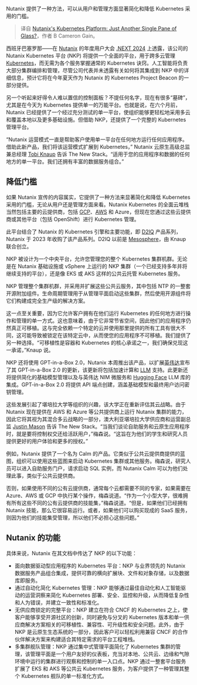 
<!--
title: Nutanix的Kubernetes平台只是另一个单一控制面板？
cover: https://cdn.thenewstack.io/media/2024/05/06a59fb7-anne-nygard-rjtmsjld2bq-unsplash-1.jpg
-->

Nutanix 提供了一种方法，可以从用户和管理方面显著简化和降低 Kubernetes 采用的门槛。

> 译自 [Nutanix's Kubernetes Platform: Just Another Single Pane of Glass?](https://thenewstack.io/nutanixs-kubernetes-platform-just-another-single-pane-of-glass/)，作者 B Cameron Gain。

西班牙巴塞罗那——在 [Nutanix](https://thenewstack.io/nutanix-adds-3-new-parts-to-its-multicloud-dm-platform/) 的年度用户大会 [.NEXT 2024](https://www.nutanix.com/next) 上透露，该公司的 Nutanix Kubernetes 平台 (NKP) 将提供一个全面的平台，用于跨多云管理 [Kubernetes](https://thenewstack.io/kubernetes/)，而无需为各个服务掌握通常的 Kubernetes 诀窍。人工智能将负责大部分集群编排和管理，尽管公司代表并未透露有关如何将其集成到 NKP 中的详细信息，预计它将在今年夏天作为 Nutanix 的 Kubernetes Project Beacon 的一部分提供。

另一个听起来好得令人难以置信的控制面板？不提任何名字，现在有很多“墓碑”，尤其是在今天为 Kubernetes 提供单一的万能平台。也就是说，在六个月前，Nutanix 已经提供了一个经过充分测试的单一平台，使组织能够更轻松地采用多云和覆盖本地以及更多基础设施。但借助 NKP，还提供了一个完整的 Kubernetes 管理平台。

“Nutanix 运营模式一直是帮助客户使用单一平台在任何地方运行任何应用程序。借助此新产品，我们将该运营模式扩展到 Kubernetes，” Nutanix 云原生高级总监兼总经理 [Tobi Knaup](https://www.linkedin.com/in/tobiasknaup/) 告诉 The New Stack。“适用于您的应用程序和数据的任何地方的单一平台。我们还拥有丰富的数据服务组合。”

## 降低门槛

如果 Nutanix 宣传的内容属实，它提供了一种方法来显著简化和降低 Kubernetes 采用的门槛，无论从用户还是管理方面来看。Nutanix Kubernetes 的全面云堆栈当然包括主要的云提供商，包括 [GCP](https://cloud.google.com/?utm_content=inline+mention)、[AWS](https://aws.amazon.com/?utm_content=inline+mention) 和 Azure，但现在您通过这些云提供商或其他平台（包括 OpenShift）进行 Kubernetes 管理。

此平台结合了 Nutanix 的 Kubernetes 引擎和主要功能，即 [D2IQ](https://thenewstack.io/d2iq-formerly-mesosphere-brings-enterprise-management-to-kubernetes/) 产品系列，Nutanix 于 2023 年收购了该产品系列。D2IQ 以前是 [Mesosphere](https://thenewstack.io/kubernetes-mesosphere-and-the-art-of-distributed-computing/)，由 Knaup 联合创立。

NKP 被设计为一个中央平台，允许您管理您的整个 Kubernetes 集群机群。无论是在 Nutanix 基础设施或 vSphere 上运行的 NKP 集群（一个已经支持多年并将继续支持的平台），还是像 EKS 或 AKS 这样的公共云托管 Kubernetes 服务。

NKP 管理整个集群机群，并采用并扩展这些公共云服务，其中包括 NTP 的一整套开源附加组件。生命周期管理用于从管理平面启动这些集群，然后使用开源组件将它们构建成完全生产级的解决方案。

这一点至关重要，因为它允许客户拥有在他们运行 Kubernetes 的任何地方进行操作和管理的单一方式。这也意味着，由于它非常节省空间，因此他们的应用程序仍然真正可移植。这与完全依赖一个特定的云并使用那里提供的所有工具有很大不同，这可能导致被锁定在该特定云中，从而使您的应用程序不可移植。我们提供了另一种选择。“可移植性是容器和 Kubernetes 的核心承诺之一，我们确保兑现这一承诺，”Knaup 说。

NKP 还将使用 GPT-in-a-Box 2.0，Nutanix 本周推出该产品，以扩展[英伟达](https://thenewstack.io/nvidia-ceo-details-a-new-ai-way-of-developing-software/)宣布了其 GPT-in-a-Box 2.0 的更新，该更新将包括加速计算和 [LLM](https://thenewstack.io/how-to-set-up-and-run-a-local-llm-with-ollama-and-llama-2/) 支持。此更新还将提供简化的基础模型管理以及与英伟达 NIM 微服务和 [Hugging Face](https://thenewstack.io/how-hugging-face-positions-itself-in-the-open-llm-stack/) LLM 库的集成。GPT-in-a-Box 2.0 将提供 API 端点创建，涵盖基础模型和最终用户访问密钥管理。

这些发展引起了堪培拉大学等组织的兴趣，该大学正在重新评估其云战略。由于 Nutanix 现在提供在 AWS 和 Azure 等公共提供商上运行 Nutanix 集群的能力，因此它将其视为其混合多云战略的一部分，澳大利亚堪培拉大学供应商和运营副总监 [Justin Mason](https://www.linkedin.com/in/justin-mason-960558122/?originalSubdomain=au) 告诉 The New Stack。“当我们谈论自助服务和云原生应用程序时，就是要将控制权交还给活跃用户，”梅森说。“这旨在为他们的学生和研究人员提供更好的用户体验和更多的授权。”

例如，Nutanix 提供了一个名为 Calm 的产品。它类似于公共云提供商提供的蓝图，组织可以使用这些蓝图来启动 Kubernetes 集群或其他服务。梅森说，研究人员可以进入自助服务门户，请求启动 SQL 实例，而 Nutanix Calm 可以为他们处理此事，类似于公共云提供商。

否则，如果使用不同的公有云提供商，通常每个云都需要不同的专家，如果需要在 Azure、AWS 或 GCP 中执行某个操作，梅森说道。“作为一个小型大学，很难拥有所有这些不同的公有云提供商的技能集，”梅森说道。“但是，如果他们已经拥有 Nutanix 技能，那么它很容易运行。或者，如果他们可以购买现成的 SaaS 服务，则因为他们的技能集受管理，所以他们不必担心这些问题。”

## Nutanix 的功能

具体来说，Nutanix 在其文档中传达了 NKP 的以下功能：

- 面向数据驱动型应用程序的 Kubernetes 平台：NKP 与业界领先的 Nutanix 数据服务产品组合集成，提供可靠的横向扩展块、文件和对象存储，以及数据库即服务。
- 通过自动化简化 Kubernetes 管理：NKP 能够通过最佳自动化和人工智能驱动的运营洞察来简化 Kubernetes 部署、安全、监控和升级，从而降低复杂性和人为错误，并建立一致性和标准化。
- 无供应商锁定的完整平台：NKP 建立在符合 CNCF 的 Kubernetes 之上，使客户能够享受开源社区的创新，同时避免与分叉的 Kubernetes 版本和单一供应商解决方案相关的可移植性、兼容性、可升级性和安全问题。此外，由于 NKP 是云原生生态系统的一部分，因此客户可以轻松利用兼容 CNCF 的合作伙伴解决方案来构建适合其特定需求的平台工程堆栈。
- 多集群舰队管理：NKP 通过集中式管理平面简化了 Kubernetes 集群的管理，该管理平面是一个用户友好的仪表板，充当对本地、公共云、边缘和气隙环境中运行的集群进行观察和控制的单一入口点。NKP 通过一整套平台服务扩展了 EKS 和 AKS 等公共云 Kubernetes 服务，为客户提供了一种管理其整个 Kubernetes 舰队的单一标准化方式。
